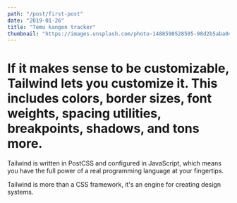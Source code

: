 ```yaml
---
path: "/post/first-post"
date: "2019-01-26"
title: "Temu kangen tracker"
thumbnail: "https://images.unsplash.com/photo-1488590528505-98d2b5aba04b?ixlib=rb-1.2.1&ixid=eyJhcHBfaWQiOjEyMDd9&auto=format&fit=crop&w=1950&q=80"
---
```


<h1>
If it makes sense to be customizable, Tailwind lets you customize it. This includes colors, border sizes, font weights, spacing utilities, breakpoints, shadows, and tons more.
</h1>

Tailwind is written in PostCSS and configured in JavaScript, which means you have the full power of a real programming language at your fingertips.

Tailwind is more than a CSS framework, it's an engine for creating design systems.
